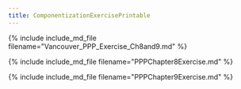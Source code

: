 ```yaml
---
title: ComponentizationExercisePrintable
---
```


{% include include_md_file filename="Vancouver_PPP_Exercise_Ch8and9.md" %}
<p></p>
{% include include_md_file filename="PPPChapter8Exercise.md" %}
<p></p>
{% include include_md_file filename="PPPChapter9Exercise.md" %}
<p></p>
